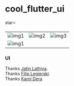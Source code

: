 # cool_flutter_ui 
star⭐

|  |  |  |
| :----: | :---:| :---:|
|![img1](https://github.com/DingMouRen/flutter_ui/blob/master/assets/screenShot/page1.gif) | ![img2](https://github.com/DingMouRen/flutter_ui/blob/master/assets/screenShot/page2.webp)| ![img3](https://github.com/DingMouRen/flutter_ui/blob/master/assets/screenShot/page3.gif)|
|![img1](https://github.com/DingMouRen/flutter_ui/blob/master/assets/screenShot/page4.gif) |


### UI
Thanks [Jatin Lathiya](https://dribbble.com/shots/8200836-Skeuomorph-Clock-App). <br/>
Thanks [Filip Legierski](https://dribbble.com/shots/9517002--Light-Mode-Simple-Music-Player).<br>
Thanks [Karol Dera](https://dribbble.com/shots/10443451-Skeuomorph-Movie-App)
